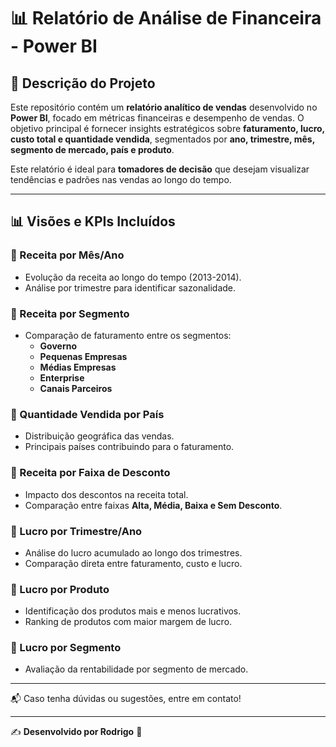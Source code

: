 # 📊 Relatório de Análise de Financeira - Power BI

## 📌 Descrição do Projeto
Este repositório contém um **relatório analítico de vendas** desenvolvido no **Power BI**, focado em métricas financeiras e desempenho de vendas. O objetivo principal é fornecer insights estratégicos sobre **faturamento, lucro, custo total e quantidade vendida**, segmentados por **ano, trimestre, mês, segmento de mercado, país e produto**.

Este relatório é ideal para **tomadores de decisão** que desejam visualizar tendências e padrões nas vendas ao longo do tempo.

---

## 📊 Visões e KPIs Incluídos

### **🔹 Receita por Mês/Ano**
- Evolução da receita ao longo do tempo (2013-2014).
- Análise por trimestre para identificar sazonalidade.

### **🔹 Receita por Segmento**
- Comparação de faturamento entre os segmentos:
  - **Governo**
  - **Pequenas Empresas**
  - **Médias Empresas**
  - **Enterprise**
  - **Canais Parceiros**

### **🔹 Quantidade Vendida por País**
- Distribuição geográfica das vendas.
- Principais países contribuindo para o faturamento.

### **🔹 Receita por Faixa de Desconto**
- Impacto dos descontos na receita total.
- Comparação entre faixas **Alta, Média, Baixa e Sem Desconto**.

### **🔹 Lucro por Trimestre/Ano**
- Análise do lucro acumulado ao longo dos trimestres.
- Comparação direta entre faturamento, custo e lucro.

### **🔹 Lucro por Produto**
- Identificação dos produtos mais e menos lucrativos.
- Ranking de produtos com maior margem de lucro.

### **🔹 Lucro por Segmento**
- Avaliação da rentabilidade por segmento de mercado.

---

📬 Caso tenha dúvidas ou sugestões, entre em contato!

---

✍ **Desenvolvido por Rodrigo** 🚀
